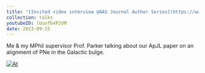 ```yaml
---
title: "[Invited video interview @AAS Journal Author Series](https://www.youtube.com/watch?app=desktop&v=lUuofb4P2VM)"
collection: talks
youtubeID: lUuofb4P2VM
date: 2023-09-15
---
```


Me & my MPhil supervisor Prof. Parker talking about our ApJL paper on an alignment of PNe in the Galactic bulge.

[![At](https://img.youtube.com/vi/lUuofb4P2VM/hqdefault.jpg)](https://www.youtube.com/embed/lUuofb4P2VM)
